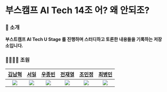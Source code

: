 # 부스캠프 AI Tech 14조 어? 왜 안되조?
### 👋 소개
**부스트캠프 AI Tech U Stage 를 진행하며 스터디하고 토론한 내용들을 기록하는 저장소입니다.**
### 👨‍👨‍👦‍👦 조원

|  [김남혁](https://github.com/skaurl)  |  [서일](https://github.com/Usurper47)   |  [우종빈](https://github.com/JongbinWoo)  |  [전재열](https://github.com/) |  [조민정](https://github.com/happyBeagle)  | [최병민](https://github.com/b8choi) |
| :----------: |  :--------:  |  :---------: |  :---------: | :---------: | :---------: |
| ![](https://avatars2.githubusercontent.com/u/55614265?s=400&u=e6180ace1609fd53eb4fb0dd14dc4f6783a686d9&v=4)|![](https://avatars3.githubusercontent.com/u/46472729?s=460&u=2ee78bf118f2ced1db96aea7fea1f5c7d06904a3&v=4)|![](https://avatars2.githubusercontent.com/u/44800643?s=460&v=4)|![](https://avatars1.githubusercontent.com/u/57934461?s=460&u=581801d6f8c7617289f3dcff2ee634e19171530a&v=4)|![](https://avatars1.githubusercontent.com/u/68745983?s=400&v=4)|![](https://avatars3.githubusercontent.com/u/28807922?s=460&v=4)|
